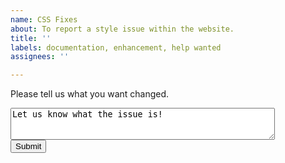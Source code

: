 ```yaml
---
name: CSS Fixes
about: To report a style issue within the website.
title: ''
labels: documentation, enhancement, help wanted
assignees: ''

---
```


<div>
      <p><label for="Issue">Please tell us what you want changed.</label> </p>
      <textarea id="Issue" name="Issue" rows="3" cols="50">Let us know what the issue is!</textarea>
    </div>
    <div>
      <input type="submit" value="Submit">
    </div>
</div>
